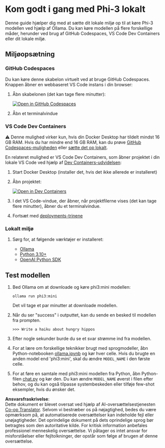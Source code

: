 <!--
CO_OP_TRANSLATOR_METADATA:
{
  "original_hash": "3edae6aebc3d0143037109e8af58f1ac",
  "translation_date": "2025-07-16T18:10:20+00:00",
  "source_file": "md/01.Introduction/01/01.EnvironmentSetup.md",
  "language_code": "da"
}
-->
# Kom godt i gang med Phi-3 lokalt

Denne guide hjælper dig med at sætte dit lokale miljø op til at køre Phi-3 modellen ved hjælp af Ollama. Du kan køre modellen på flere forskellige måder, herunder ved brug af GitHub Codespaces, VS Code Dev Containers eller dit lokale miljø.

## Miljøopsætning

### GitHub Codespaces

Du kan køre denne skabelon virtuelt ved at bruge GitHub Codespaces. Knappen åbner en webbaseret VS Code instans i din browser:

1. Åbn skabelonen (det kan tage flere minutter):

    [![Open in GitHub Codespaces](https://github.com/codespaces/badge.svg)](https://codespaces.new/microsoft/phi-3cookbook)

2. Åbn et terminalvindue

### VS Code Dev Containers

⚠️ Denne mulighed virker kun, hvis din Docker Desktop har tildelt mindst 16 GB RAM. Hvis du har mindre end 16 GB RAM, kan du prøve [GitHub Codespaces-muligheden](../../../../../md/01.Introduction/01) eller [sætte det op lokalt](../../../../../md/01.Introduction/01).

En relateret mulighed er VS Code Dev Containers, som åbner projektet i din lokale VS Code ved hjælp af [Dev Containers-udvidelsen](https://marketplace.visualstudio.com/items?itemName=ms-vscode-remote.remote-containers):

1. Start Docker Desktop (installer det, hvis det ikke allerede er installeret)
2. Åbn projektet:

    [![Open in Dev Containers](https://img.shields.io/static/v1?style=for-the-badge&label=Dev%20Containers&message=Open&color=blue&logo=visualstudiocode)](https://vscode.dev/redirect?url=vscode://ms-vscode-remote.remote-containers/cloneInVolume?url=https://github.com/microsoft/phi-3cookbook)

3. I det VS Code-vindue, der åbner, når projektfilerne vises (det kan tage flere minutter), åbner du et terminalvindue.
4. Fortsæt med [deployments-trinene](../../../../../md/01.Introduction/01)

### Lokalt miljø

1. Sørg for, at følgende værktøjer er installeret:

    * [Ollama](https://ollama.com/)
    * [Python 3.10+](https://www.python.org/downloads/)
    * [OpenAI Python SDK](https://pypi.org/project/openai/)

## Test modellen

1. Bed Ollama om at downloade og køre phi3:mini modellen:

    ```shell
    ollama run phi3:mini
    ```

    Det vil tage et par minutter at downloade modellen.

2. Når du ser "success" i outputtet, kan du sende en besked til modellen fra prompten.

    ```shell
    >>> Write a haiku about hungry hippos
    ```

3. Efter nogle sekunder burde du se et svar strømme ind fra modellen.

4. For at lære om forskellige teknikker brugt med sprogmodeller, åbn Python-notebooken [ollama.ipynb](../../../../../code/01.Introduce/ollama.ipynb) og kør hver celle. Hvis du brugte en anden model end 'phi3:mini', skal du ændre `MODEL_NAME` i den første celle.

5. For at føre en samtale med phi3:mini modellen fra Python, åbn Python-filen [chat.py](../../../../../code/01.Introduce/chat.py) og kør den. Du kan ændre `MODEL_NAME` øverst i filen efter behov, og du kan også tilpasse systembeskeden eller tilføje few-shot eksempler, hvis du ønsker det.

**Ansvarsfraskrivelse**:  
Dette dokument er blevet oversat ved hjælp af AI-oversættelsestjenesten [Co-op Translator](https://github.com/Azure/co-op-translator). Selvom vi bestræber os på nøjagtighed, bedes du være opmærksom på, at automatiserede oversættelser kan indeholde fejl eller unøjagtigheder. Det oprindelige dokument på dets oprindelige sprog bør betragtes som den autoritative kilde. For kritisk information anbefales professionel menneskelig oversættelse. Vi påtager os intet ansvar for misforståelser eller fejltolkninger, der opstår som følge af brugen af denne oversættelse.